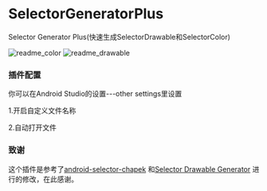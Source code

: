 # SelectorGeneratorPlus
Selector Generator Plus(快速生成SelectorDrawable和SelectorColor)

![readme_color](https://github.com/skibug/SelectorGeneratorPlus/blob/master/img/readme_color.png)
![readme_drawable](https://github.com/skibug/SelectorGeneratorPlus/blob/master/img/readme_drawable.png)




### 插件配置
你可以在Android Studio的设置---other settings里设置

1.开启自定义文件名称

2.自动打开文件


### 致谢
这个插件是参考了[android-selector-chapek](https://github.com/inmite/android-selector-chapek)
和[Selector Drawable Generator](https://plugins.jetbrains.com/plugin/8153?pr=androidstudio)
进行的修改，在此感谢。
